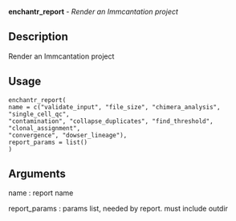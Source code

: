 **enchantr_report** - *Render an Immcantation project*

Description
--------------------

Render an Immcantation project


Usage
--------------------
```
enchantr_report(
name = c("validate_input", "file_size", "chimera_analysis", "single_cell_qc",
"contamination", "collapse_duplicates", "find_threshold", "clonal_assignment",
"convergence", "dowser_lineage"),
report_params = list()
)
```

Arguments
-------------------

name
:   report name

report_params
:   params list, needed by report. must include outdir












